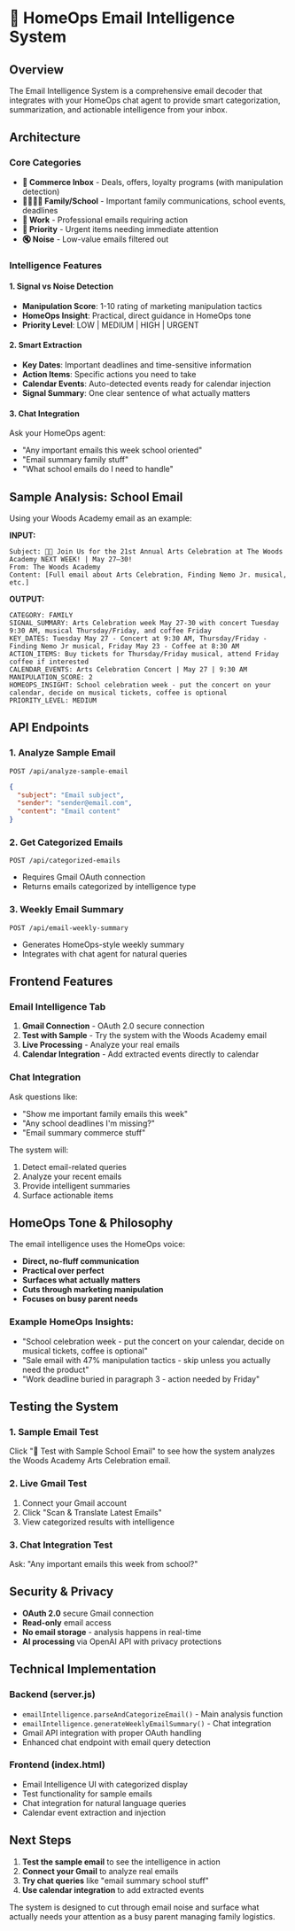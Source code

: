# 📧 HomeOps Email Intelligence System

## Overview
The Email Intelligence System is a comprehensive email decoder that integrates with your HomeOps chat agent to provide smart categorization, summarization, and actionable intelligence from your inbox.

## Architecture

### Core Categories
- **📧 Commerce Inbox** - Deals, offers, loyalty programs (with manipulation detection)
- **👨‍👩‍👧‍👦 Family/School** - Important family communications, school events, deadlines
- **💼 Work** - Professional emails requiring action
- **🎯 Priority** - Urgent items needing immediate attention
- **🔇 Noise** - Low-value emails filtered out

### Intelligence Features

#### 1. **Signal vs Noise Detection**
- **Manipulation Score**: 1-10 rating of marketing manipulation tactics
- **HomeOps Insight**: Practical, direct guidance in HomeOps tone
- **Priority Level**: LOW | MEDIUM | HIGH | URGENT

#### 2. **Smart Extraction**
- **Key Dates**: Important deadlines and time-sensitive information
- **Action Items**: Specific actions you need to take
- **Calendar Events**: Auto-detected events ready for calendar injection
- **Signal Summary**: One clear sentence of what actually matters

#### 3. **Chat Integration**
Ask your HomeOps agent:
- "Any important emails this week school oriented"
- "Email summary family stuff"
- "What school emails do I need to handle"

## Sample Analysis: School Email

Using your Woods Academy email as an example:

**INPUT:**
```
Subject: 🎨✨ Join Us for the 21st Annual Arts Celebration at The Woods Academy NEXT WEEK! | May 27–30!
From: The Woods Academy
Content: [Full email about Arts Celebration, Finding Nemo Jr. musical, etc.]
```

**OUTPUT:**
```
CATEGORY: FAMILY
SIGNAL_SUMMARY: Arts Celebration week May 27-30 with concert Tuesday 9:30 AM, musical Thursday/Friday, and coffee Friday
KEY_DATES: Tuesday May 27 - Concert at 9:30 AM, Thursday/Friday - Finding Nemo Jr musical, Friday May 23 - Coffee at 8:30 AM
ACTION_ITEMS: Buy tickets for Thursday/Friday musical, attend Friday coffee if interested
CALENDAR_EVENTS: Arts Celebration Concert | May 27 | 9:30 AM
MANIPULATION_SCORE: 2
HOMEOPS_INSIGHT: School celebration week - put the concert on your calendar, decide on musical tickets, coffee is optional
PRIORITY_LEVEL: MEDIUM
```

## API Endpoints

### 1. **Analyze Sample Email** 
`POST /api/analyze-sample-email`
```json
{
  "subject": "Email subject",
  "sender": "sender@email.com", 
  "content": "Email content"
}
```

### 2. **Get Categorized Emails**
`POST /api/categorized-emails`
- Requires Gmail OAuth connection
- Returns emails categorized by intelligence type

### 3. **Weekly Email Summary**
`POST /api/email-weekly-summary`
- Generates HomeOps-style weekly summary
- Integrates with chat agent for natural queries

## Frontend Features

### Email Intelligence Tab
1. **Gmail Connection** - OAuth 2.0 secure connection
2. **Test with Sample** - Try the system with the Woods Academy email
3. **Live Processing** - Analyze your real emails
4. **Calendar Integration** - Add extracted events directly to calendar

### Chat Integration
Ask questions like:
- "Show me important family emails this week"
- "Any school deadlines I'm missing?"
- "Email summary commerce stuff"

The system will:
1. Detect email-related queries
2. Analyze your recent emails
3. Provide intelligent summaries
4. Surface actionable items

## HomeOps Tone & Philosophy

The email intelligence uses the HomeOps voice:
- **Direct, no-fluff communication**
- **Practical over perfect**
- **Surfaces what actually matters**
- **Cuts through marketing manipulation**
- **Focuses on busy parent needs**

### Example HomeOps Insights:
- "School celebration week - put the concert on your calendar, decide on musical tickets, coffee is optional"
- "Sale email with 47% manipulation tactics - skip unless you actually need the product"
- "Work deadline buried in paragraph 3 - action needed by Friday"

## Testing the System

### 1. **Sample Email Test**
Click "🧪 Test with Sample School Email" to see how the system analyzes the Woods Academy Arts Celebration email.

### 2. **Live Gmail Test**
1. Connect your Gmail account
2. Click "Scan & Translate Latest Emails"
3. View categorized results with intelligence

### 3. **Chat Integration Test**
Ask: "Any important emails this week from school?"

## Security & Privacy

- **OAuth 2.0** secure Gmail connection
- **Read-only** email access
- **No email storage** - analysis happens in real-time
- **AI processing** via OpenAI API with privacy protections

## Technical Implementation

### Backend (server.js)
- `emailIntelligence.parseAndCategorizeEmail()` - Main analysis function
- `emailIntelligence.generateWeeklyEmailSummary()` - Chat integration
- Gmail API integration with proper OAuth handling
- Enhanced chat endpoint with email query detection

### Frontend (index.html)
- Email Intelligence UI with categorized display
- Test functionality for sample emails
- Chat integration for natural language queries
- Calendar event extraction and injection

## Next Steps

1. **Test the sample email** to see the intelligence in action
2. **Connect your Gmail** to analyze real emails
3. **Try chat queries** like "email summary school stuff"
4. **Use calendar integration** to add extracted events

The system is designed to cut through email noise and surface what actually needs your attention as a busy parent managing family logistics.
